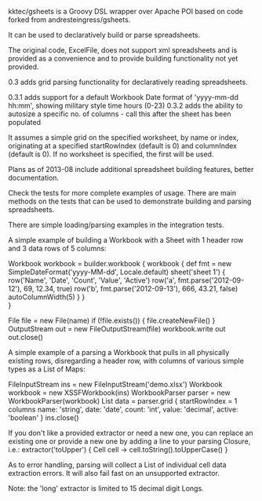 kktec/gsheets is a Groovy DSL wrapper over Apache POI based on code forked from andresteingress/gsheets.

It can be used to declaratively build or parse spreadsheets.

The original code, ExcelFile, does not support xml spreadsheets and is provided as a convenience and to provide building functionality not yet provided.

0.3 adds grid parsing functionality for declaratively reading spreadsheets.

0.3.1 adds support for a default Workbook Date format of 'yyyy-mm-dd hh:mm', showing military style time hours (0-23)
0.3.2 adds the ability to autosize a specific no. of columns - call this after the sheet has been populated 

It assumes a simple grid on the specified worksheet, by name or index, originating at a specified startRowIndex (default is 0) and columnIndex (default is 0).
If no worksheet is specified, the first will be used. 

Plans as of 2013-08 include additional spreadsheet building features, better documentation.

Check the tests for more complete examples of usage. There are main methods on the tests that can be used to demonstrate building and parsing spreadsheets.

There are simple loading/parsing examples in the integration tests.


A simple example of building a Workbook with a Sheet with 1 header row and 3 data rows of 5 columns:

Workbook workbook = builder.workbook {
	workbook {
		def fmt = new SimpleDateFormat('yyyy-MM-dd', Locale.default)
		sheet('sheet 1') {
			row('Name', 'Date', 'Count', 'Value', 'Active')
			row('a', fmt.parse('2012-09-12'), 69, 12.34, true)
			row('b', fmt.parse('2012-09-13'), 666, 43.21, false)
			autoColumnWidth(5)
		}
	}	
}

File file = new File(name)
if (!file.exists()) {
	file.createNewFile()
}
OutputStream out = new FileOutputStream(file)
workbook.write out
out.close()




A simple example of a parsing a Workbook that pulls in all physically existing rows, disregarding a header row, with columns of various simple types as a List of Maps:

FileInputStream ins = new FileInputStream('demo.xlsx')
Workbook workbook = new XSSFWorkbook(ins)
WorkbookParser parser = new WorkbookParser(workbook)
List data = parser.grid {
    startRowIndex = 1
	columns name: 'string', date: 'date', count: 'int', value: 'decimal', active: 'boolean'
}
ins.close()

If you don't like a provided extractor or need a new one, you can replace an existing one or provide a new one by adding a line to your parsing Closure, i.e.:
    extractor('toUpper') { Cell cell -> cell.toString().toUpperCase() }

As to error handling, parsing will collect a List of individual cell data extraction errors. It will also fail fast on an unsupported extractor.

Note: the 'long' extractor is limited to 15 decimal digit Longs.
 
 
